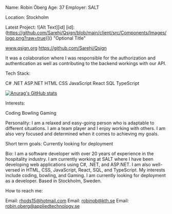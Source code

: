 Name: Robin Öberg
Age: 37
Employer: SALT

Location: Stockholm

Latest Project:
![Alt Text][id]
[id]: (https://github.com/Sarehj/Qsign/blob/main/client/src/Components/Images/logo.png?raw=true)]() "Optional Title"

www.qsign.org 
https://github.com/Sarehj/Qsign

It was a colaboration where I was responsible for the authorization and authentication as well as contributing to the backend workings with our API. 

Tech Stack:

C#
.NET
ASP.NET
HTML
CSS
JavaScript
React
SQL
TypeScript



[![Anurag's GitHub stats](https://github-readme-stats.vercel.app/api?username=anuraghazra)](https://github.com/anuraghazra/github-readme-stats)

Interests:

Coding
Bowling
Gaming

Personality:
I am a relaxed and easy-going person who is adaptable to different situations. I am a team player and I enjoy working with others. I am also very focused and determined when it comes to achieving my goals.

Short term goals:
Currently looking for deployment 

Bio:
I am a software developer with over 20 years of experience in the hospitality industry. I am currently working at SALT where I have been developing web applications using C#, .NET, and ASP.NET. I am also well-versed in HTML, CSS, JavaScript, React, SQL, and TypeScript. My interests include coding, bowling, and Gaming. I am currently looking for deployment as a developer. Based in Stockholm, Sweden.

How to reach me:

Email: rhods15@hotmail.com
Email: robinob@kth.se
Email: robin.oberg@appliedtechnology.se
